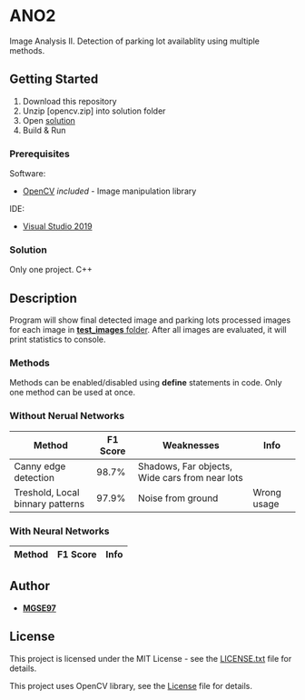 # ANO2

Image Analysis II. Detection of parking lot availablity using multiple methods.


## Getting Started

1. Download this repository
2. Unzip [opencv.zip] into solution folder
3. Open [solution](DIP.sln)  
4. Build & Run

### Prerequisites

Software:
* [OpenCV](https://opencv.org/) *included* - Image manipulation library

IDE:
* [Visual Studio 2019](https://visualstudio.microsoft.com/cs/vs/)

### Solution

Only one project. C++

## Description

Program will show final detected image and parking lots processed images for each image in [**test_images** folder](DIP/test_images).
After all images are evaluated, it will print statistics to console.

### Methods

Methods can be enabled/disabled using **define** statements in code.
Only one method can be used at once.

### Without Nerual Networks

|Method|F1 Score|Weaknesses|Info|
|------|--------|----------|----|
|Canny edge detection|98.7%|Shadows, Far objects, Wide cars from near lots||
|Treshold, Local binnary patterns|97.9%|Noise from ground|Wrong usage|

### With Neural Networks

|Method|F1 Score|Info|
|------|--------|----|

## Author

* [**MGSE97**](https://github.com/MGSE97)

## License

This project is licensed under the MIT License - see the [LICENSE.txt](LICENSE.txt) file for details.

This project uses OpenCV library, see the [License](OpenCV-License.txt) file for details.